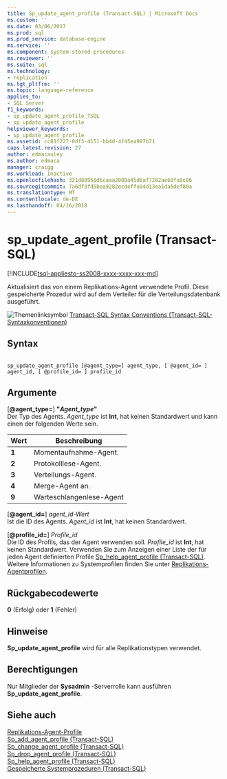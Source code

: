 ```yaml
---
title: Sp_update_agent_profile (Transact-SQL) | Microsoft Docs
ms.custom: ''
ms.date: 03/06/2017
ms.prod: sql
ms.prod_service: database-engine
ms.service: ''
ms.component: system-stored-procedures
ms.reviewer: ''
ms.suite: sql
ms.technology:
- replication
ms.tgt_pltfrm: ''
ms.topic: language-reference
applies_to:
- SQL Server
f1_keywords:
- sp_update_agent_profile_TSQL
- sp_update_agent_profile
helpviewer_keywords:
- sp_update_agent_profile
ms.assetid: cc81f227-0df3-4151-bb4d-4f45ea997b71
caps.latest.revision: 27
author: edmacauley
ms.author: edmaca
manager: craigg
ms.workload: Inactive
ms.openlocfilehash: 321d88950d6caaa2089a45d8af7282ae60fa9c86
ms.sourcegitcommit: 7a6df3fd5bea9282ecdeffa94d13ea1da6def80a
ms.translationtype: MT
ms.contentlocale: de-DE
ms.lasthandoff: 04/16/2018
---
```

# <a name="spupdateagentprofile-transact-sql"></a>sp_update_agent_profile (Transact-SQL)
[!INCLUDE[tsql-appliesto-ss2008-xxxx-xxxx-xxx-md](../../includes/tsql-appliesto-ss2008-xxxx-xxxx-xxx-md.md)]

  Aktualisiert das von einem Replikations-Agent verwendete Profil. Diese gespeicherte Prozedur wird auf dem Verteiler für die Verteilungsdatenbank ausgeführt.  
  
 ![Themenlinksymbol](../../database-engine/configure-windows/media/topic-link.gif "Topic link icon") [Transact-SQL Syntax Conventions (Transact-SQL-Syntaxkonventionen)](../../t-sql/language-elements/transact-sql-syntax-conventions-transact-sql.md)  
  
## <a name="syntax"></a>Syntax  
  
```  
  
sp_update_agent_profile [@agent_type=] agent_type, [ @agent_id= ] agent_id, [ @profile_id= ] profile_id  
```  
  
## <a name="arguments"></a>Argumente  
 [**@agent_type=**] **"***Agent_type***"**  
 Der Typ des Agents. *Agent_type* ist **Int**, hat keinen Standardwert und kann einen der folgenden Werte sein.  
  
|Wert|Beschreibung|  
|-----------|-----------------|  
|**1**|Momentaufnahme-Agent.|  
|**2**|Protokolllese-Agent.|  
|**3**|Verteilungs-Agent.|  
|**4**|Merge-Agent an.|  
|**9**|Warteschlangenlese-Agent|  
  
 [**@agent_id=**] *agent_id-Wert*  
 Ist die ID des Agents. *Agent_id* ist **Int**, hat keinen Standardwert.  
  
 [**@profile_id=**] *Profile_id*  
 Die ID des Profils, das der Agent verwenden soll. *Profile_id* ist **Int**, hat keinen Standardwert. Verwenden Sie zum Anzeigen einer Liste der für jeden Agent definierten Profile [Sp_help_agent_profile &#40;Transact-SQL&#41;](../../relational-databases/system-stored-procedures/sp-help-agent-profile-transact-sql.md). Weitere Informationen zu Systemprofilen finden Sie unter [Replikations-Agentprofilen](../../relational-databases/replication/agents/replication-agent-profiles.md).  
  
## <a name="return-code-values"></a>Rückgabecodewerte  
 **0** (Erfolg) oder **1** (Fehler)  
  
## <a name="remarks"></a>Hinweise  
 **Sp_update_agent_profile** wird für alle Replikationstypen verwendet.  
  
## <a name="permissions"></a>Berechtigungen  
 Nur Mitglieder der **Sysadmin** -Serverrolle kann ausführen **Sp_update_agent_profile**.  
  
## <a name="see-also"></a>Siehe auch  
 [Replikations-Agent-Profile](../../relational-databases/replication/agents/replication-agent-profiles.md)   
 [Sp_add_agent_profile &#40;Transact-SQL&#41;](../../relational-databases/system-stored-procedures/sp-add-agent-profile-transact-sql.md)   
 [Sp_change_agent_profile &#40;Transact-SQL&#41;](../../relational-databases/system-stored-procedures/sp-change-agent-profile-transact-sql.md)   
 [Sp_drop_agent_profile &#40;Transact-SQL&#41;](../../relational-databases/system-stored-procedures/sp-drop-agent-profile-transact-sql.md)   
 [Sp_help_agent_profile &#40;Transact-SQL&#41;](../../relational-databases/system-stored-procedures/sp-help-agent-profile-transact-sql.md)   
 [Gespeicherte Systemprozeduren &#40;Transact-SQL&#41;](../../relational-databases/system-stored-procedures/system-stored-procedures-transact-sql.md)  
  
  

